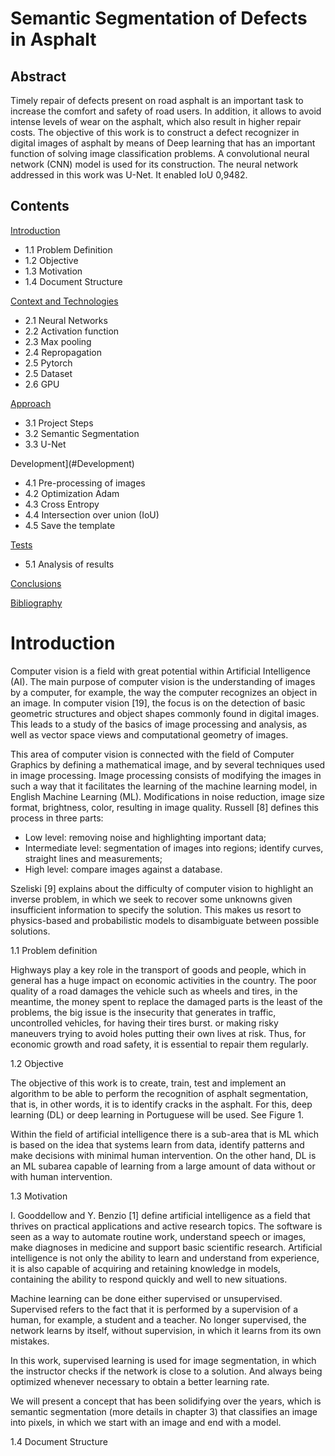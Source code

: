 # Semantic Segmentation of Defects in Asphalt

## Abstract

Timely repair of defects present on road asphalt is an important task to increase the comfort and safety of road users. In addition, it allows to avoid intense levels of wear on the asphalt, which also result in higher repair costs. The objective of this work is to construct a defect recognizer in digital images of asphalt by means of Deep learning that has an important function of solving image classification problems.  A convolutional neural network (CNN) model is used for its construction. The neural network addressed in this work was U-Net. It enabled IoU 0,9482.

## Contents

[Introduction](#Introduction) 
- 1.1 Problem Definition 
- 1.2 Objective 
- 1.3 Motivation 
- 1.4 Document Structure 

[Context and Technologies](#ContextandTechnologies) 
- 2.1 Neural Networks 
- 2.2 Activation function 
- 2.3 Max pooling 
- 2.4 Repropagation 
- 2.5 Pytorch 
- 2.5 Dataset 
- 2.6 GPU 

[Approach](#Approach) 
- 3.1 Project Steps 
- 3.2 Semantic Segmentation 
- 3.3 U-Net 

Development](#Development) 
- 4.1 Pre-processing of images 
- 4.2 Optimization Adam 
- 4.3 Cross Entropy 
- 4.4 Intersection over union (IoU) 
- 4.5 Save the template 

[Tests](#Tests) 
- 5.1 Analysis of results 

[Conclusions](#Conclusions) 

[Bibliography](#Bibliography)


# Introduction

Computer vision is a field with great potential within Artificial Intelligence (AI). The main purpose of computer vision is the understanding of images by a computer, for example, the way the computer recognizes an object in an image. In computer vision [19], the focus is on the detection of basic geometric structures and object shapes commonly found in digital images. This leads to a study of the basics of image processing and analysis, as well as vector space views and computational geometry of images.

This area of computer vision is connected with the field of Computer Graphics by defining a mathematical image, and by several techniques used in image processing. Image processing consists of modifying the images in such a way that it facilitates the learning of the machine learning model, in English Machine Learning (ML). Modifications in noise reduction, image size format, brightness, color, resulting in image quality. Russell [8] defines this process in three parts:

- Low level: removing noise and highlighting important data;
- Intermediate level: segmentation of images into regions; identify curves, straight lines and measurements;
- High level: compare images against a database.

Szeliski [9] explains about the difficulty of computer vision to highlight an inverse problem, in which we seek to recover some unknowns given insufficient information to specify the solution. This makes us resort to physics-based and probabilistic models to disambiguate between possible solutions.

1.1 Problem definition

Highways play a key role in the transport of goods and people, which in general has a huge impact on economic activities in the country. The poor quality of a road damages the vehicle such as wheels and tires, in the meantime, the money spent to replace the damaged parts is the least of the problems, the big issue is the insecurity that generates in traffic, uncontrolled vehicles, for having their tires burst. or making risky maneuvers trying to avoid holes putting their own lives at risk. Thus, for economic growth and road safety, it is essential to repair them regularly.

1.2 Objective

The objective of this work is to create, train, test and implement an algorithm to be able to perform the recognition of asphalt segmentation, that is, in other words, it is to identify cracks in the asphalt. For this, deep learning (DL) or deep learning in Portuguese will be used. See Figure 1.

Within the field of artificial intelligence there is a sub-area that is ML which is based on the idea that systems learn from data, identify patterns and make decisions with minimal human intervention. On the other hand, DL is an ML subarea capable of learning from a large amount of data without or with human intervention.

1.3 Motivation

I. Gooddellow and Y. Benzio [1] define artificial intelligence as a field that thrives on practical applications and active research topics. The software is seen as a way to automate routine work, understand speech or images, make diagnoses in medicine and support basic scientific research. Artificial intelligence is not only the ability to learn and understand from experience, it is also capable of acquiring and retaining knowledge in models, containing the ability to respond quickly and well to new situations.

Machine learning can be done either supervised or unsupervised. Supervised refers to the fact that it is performed by a supervision of a human, for example, a student and a teacher. No longer supervised, the network learns by itself, without supervision, in which it learns from its own mistakes.

In this work, supervised learning is used for image segmentation, in which the instructor checks if the network is close to a solution. And always being optimized whenever necessary to obtain a better learning rate.

We will present a concept that has been solidifying over the years, which is semantic segmentation (more details in chapter 3) that classifies an image into pixels, in which we start with an image and end with a model.

1.4 Document Structure
